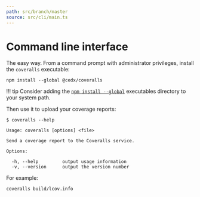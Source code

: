 ```yaml
---
path: src/branch/master
source: src/cli/main.ts
---
```


# Command line interface
The easy way. From a command prompt with administrator privileges, install the `coveralls` executable:

```shell
npm install --global @cedx/coveralls
```

!!! tip
    Consider adding the [`npm install --global`](https://docs.npmjs.com/files/folders) executables directory to your system path.

Then use it to upload your coverage reports:

```shell
$ coveralls --help

Usage: coveralls [options] <file>

Send a coverage report to the Coveralls service.

Options:

  -h, --help         output usage information
  -v, --version      output the version number
```

For example:

```shell
coveralls build/lcov.info
```

